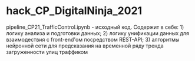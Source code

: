 # hack_CP_DigitalNinja_2021

pipeline_CP21_TrafficControl.ipynb - исходный код. Содержит в себе: 1) логику анализа и подготовки данных; 2) логику унификации данных для взаимодествия с front-end'ом посредством REST-API; 3) алгоритмы нейронной сети для предсказания на временной ряду тренда загруженности улиц траффиком 
